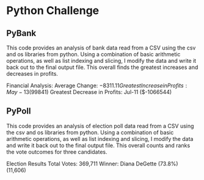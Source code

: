 # Python Challenge

## PyBank

This code provides an analysis of bank data read from a CSV using the csv and os libraries from python. Using a combination of basic arithmetic operations, as well as list indexing and slicing, I modify the data and write it back out to the final output file. This overall finds the greatest increases and decreases in profits.

Financial Analysis: 
Average Change: $-8311.11
Greatest Increase in Profits: May-13 ($99841)
Greatest Decrease in Profits: Jul-11 ($-1066544)

## PyPoll

This code provides an analysis of election poll data read from a CSV using the csv and os libraries from python. Using a combination of basic arithmetic operations, as well as list indexing and slicing, I modify the data and write it back out to the final output file. This overall counts and ranks the vote outcomes for three candidates. 

Election Results
Total Votes: 369,711
Winner: Diana DeGette (73.8%) (11,606)